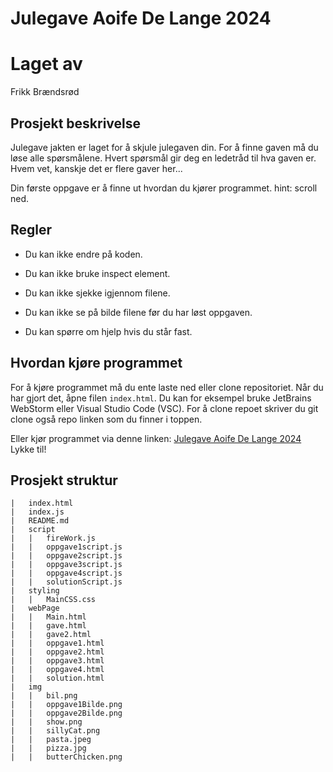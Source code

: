 # Julegave Aoife De Lange 2024

# Laget av
Frikk Brændsrød

## Prosjekt beskrivelse
Julegave jakten er laget for å skjule julegaven din. For å finne gaven må du løse alle spørsmålene. Hvert spørsmål gir deg en ledetråd til hva gaven er.
Hvem vet, kanskje det er flere gaver her...

Din første oppgave er å finne ut hvordan du kjører programmet. hint: scroll ned.

## Regler
- Du kan ikke endre på koden.
- Du kan ikke bruke inspect element.
- Du kan ikke sjekke igjennom filene.
- Du kan ikke se på bilde filene før du har løst oppgaven.

- Du kan spørre om hjelp hvis du står fast.


## Hvordan kjøre programmet
For å kjøre programmet må du ente laste ned eller clone repositoriet.
Når du har gjort det, åpne filen `index.html`. Du kan for eksempel bruke JetBrains WebStorm eller Visual Studio Code (VSC).
For å clone repoet skriver du git clone også repo linken som du finner i toppen.

Eller kjør programmet via denne linken: [Julegave Aoife De Lange 2024](https://frikkbre.github.io/index.html)
Lykke til!

## Prosjekt struktur
```
|   index.html
|   index.js
|   README.md
|   script
|   |   fireWork.js
|   |   oppgave1script.js
|   |   oppgave2script.js
|   |   oppgave3script.js
|   |   oppgave4script.js
|   |   solutionScript.js
|   styling
|   |   MainCSS.css
|   webPage
|   |   Main.html
|   |   gave.html
|   |   gave2.html
|   |   oppgave1.html
|   |   oppgave2.html
|   |   oppgave3.html
|   |   oppgave4.html
|   |   solution.html
|   img
|   |   bil.png
|   |   oppgave1Bilde.png
|   |   oppgave2Bilde.png
|   |   show.png
|   |   sillyCat.png
|   |   pasta.jpeg
|   |   pizza.jpg
|   |   butterChicken.png
```
